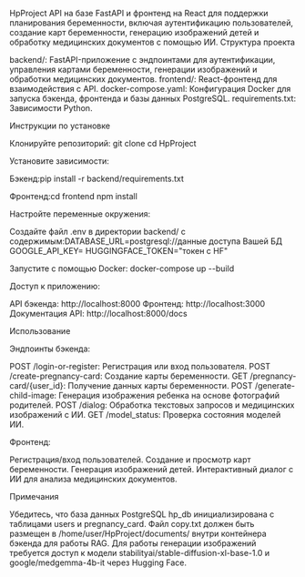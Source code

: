 HpProject
API на базе FastAPI и фронтенд на React для поддержки планирования беременности, включая аутентификацию пользователей, создание карт беременности, генерацию изображений детей и обработку медицинских документов с помощью ИИ.
Структура проекта

backend/: FastAPI-приложение с эндпоинтами для аутентификации, управления картами беременности, генерации изображений и обработки медицинских документов.
frontend/: React-фронтенд для взаимодействия с API.
docker-compose.yaml: Конфигурация Docker для запуска бэкенда, фронтенда и базы данных PostgreSQL.
requirements.txt: Зависимости Python.

Инструкции по установке

Клонируйте репозиторий:
git clone <repository-url>
cd HpProject


Установите зависимости:

Бэкенд:pip install -r backend/requirements.txt


Фронтенд:cd frontend
npm install




Настройте переменные окружения:

Создайте файл .env в директории backend/ с содержимым:DATABASE_URL=postgresql://данные доступа Вашей БД
GOOGLE_API_KEY=<your-google-api-key>
HUGGINGFACE_TOKEN="токен с HF"




Запустите с помощью Docker:
docker-compose up --build


Доступ к приложению:

API бэкенда: http://localhost:8000
Фронтенд: http://localhost:3000
Документация API: http://localhost:8000/docs



Использование

Эндпоинты бэкенда:

POST /login-or-register: Регистрация или вход пользователя.
POST /create-pregnancy-card: Создание карты беременности.
GET /pregnancy-card/{user_id}: Получение данных карты беременности.
POST /generate-child-image: Генерация изображения ребенка на основе фотографий родителей.
POST /dialog: Обработка текстовых запросов и медицинских изображений с ИИ.
GET /model_status: Проверка состояния моделей ИИ.


Фронтенд:

Регистрация/вход пользователей.
Создание и просмотр карт беременности.
Генерация изображений детей.
Интерактивный диалог с ИИ для анализа медицинских документов.



Примечания

Убедитесь, что база данных PostgreSQL hp_db инициализирована с таблицами users и pregnancy_card.
Файл copy.txt должен быть размещен в /home/user/HpProject/documents/ внутри контейнера бэкенда для работы RAG.
Для работы генерации изображений требуется доступ к модели stabilityai/stable-diffusion-xl-base-1.0 и google/medgemma-4b-it через Hugging Face.
